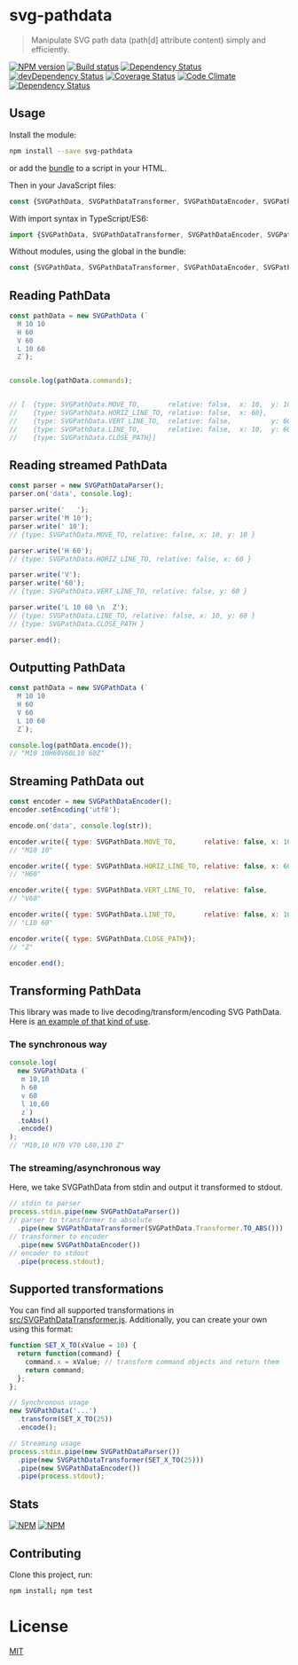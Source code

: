 # svg-pathdata
> Manipulate SVG path data (path[d] attribute content) simply and efficiently.

[![NPM version](https://badge.fury.io/js/svg-pathdata.svg)](https://npmjs.org/package/svg-pathdata)
[![Build status](https://secure.travis-ci.org/nfroidure/svg-pathdata.svg)](https://travis-ci.org/nfroidure/svg-pathdata)
[![Dependency Status](https://david-dm.org/nfroidure/svg-pathdata.svg)](https://david-dm.org/nfroidure/svg-pathdata)
[![devDependency Status](https://david-dm.org/nfroidure/svg-pathdata/dev-status.svg)](https://david-dm.org/nfroidure/svg-pathdata#info=devDependencies)
[![Coverage Status](https://coveralls.io/repos/nfroidure/svg-pathdata/badge.svg?branch=master)](https://coveralls.io/r/nfroidure/svg-pathdata?branch=master)
[![Code Climate](https://codeclimate.com/github/nfroidure/svg-pathdata.svg)](https://codeclimate.com/github/nfroidure/svg-pathdata)
[![Dependency Status](https://dependencyci.com/github/nfroidure/svg-pathdata/badge)](https://dependencyci.com/github/nfroidure/svg-pathdata)

## Usage

Install the module:
```sh
npm install --save svg-pathdata
```
or add the [bundle](https://github.com/nfroidure/svg-pathdata/blob/master/dist/SVGPathData.js) to a script in your HTML.

Then in your JavaScript files:
```js
const {SVGPathData, SVGPathDataTransformer, SVGPathDataEncoder, SVGPathDataParser} = require('svg-pathdata');
```

With import syntax in TypeScript/ES6:
```ts
import {SVGPathData, SVGPathDataTransformer, SVGPathDataEncoder, SVGPathDataParser} from 'svg-pathdata';
```

Without modules, using the global in the bundle:
```js
const {SVGPathData, SVGPathDataTransformer, SVGPathDataEncoder, SVGPathDataParser} = svgpathdata;
```


## Reading PathData
```js
const pathData = new SVGPathData (`
  M 10 10
  H 60
  V 60
  L 10 60
  Z`);


console.log(pathData.commands);


// [  {type: SVGPathData.MOVE_TO,       relative: false,  x: 10,  y: 10},
//    {type: SVGPathData.HORIZ_LINE_TO, relative: false,  x: 60},
//    {type: SVGPathData.VERT_LINE_TO,  relative: false,          y: 60},
//    {type: SVGPathData.LINE_TO,       relative: false,  x: 10,  y: 60},
//    {type: SVGPathData.CLOSE_PATH}]
```

## Reading streamed PathData
```js
const parser = new SVGPathDataParser();
parser.on('data', console.log);

parser.write('   ');
parser.write('M 10');
parser.write(' 10');
// {type: SVGPathData.MOVE_TO, relative: false, x: 10, y: 10 }

parser.write('H 60');
// {type: SVGPathData.HORIZ_LINE_TO, relative: false, x: 60 }

parser.write('V');
parser.write('60');
// {type: SVGPathData.VERT_LINE_TO, relative: false, y: 60 }

parser.write('L 10 60 \n  Z');
// {type: SVGPathData.LINE_TO, relative: false, x: 10, y: 60 }
// {type: SVGPathData.CLOSE_PATH }

parser.end();
```

## Outputting PathData
```js
const pathData = new SVGPathData (`
  M 10 10
  H 60
  V 60
  L 10 60
  Z`);

console.log(pathData.encode());
// "M10 10H60V60L10 60Z"
```


## Streaming PathData out
```js
const encoder = new SVGPathDataEncoder();
encoder.setEncoding('utf8');

encode.on('data', console.log(str));

encoder.write({ type: SVGPathData.MOVE_TO,       relative: false, x: 10, y: 10 });
// "M10 10"

encoder.write({ type: SVGPathData.HORIZ_LINE_TO, relative: false, x: 60 });
// "H60"

encoder.write({ type: SVGPathData.VERT_LINE_TO,  relative: false,        y: 60 });
// "V60"

encoder.write({ type: SVGPathData.LINE_TO,       relative: false, x: 10, y: 60 });
// "L10 60"

encoder.write({ type: SVGPathData.CLOSE_PATH});
// "Z"

encoder.end();
```

## Transforming PathData
This library was made to live decoding/transform/encoding SVG PathData. Here is
 [an example of that kind of use](https://github.com/nfroidure/svgicons2svgfont/blob/aa6df0211419e9d61c417c63bcc353f0cb2ea0c8/src/index.js#L192).

### The synchronous way
```js
console.log(
  new SVGPathData (`
   m 10,10
   h 60
   v 60
   l 10,60
   z`)
  .toAbs()
  .encode()
);
// "M10,10 H70 V70 L80,130 Z"
```

### The streaming/asynchronous way
Here, we take SVGPathData from stdin and output it transformed to stdout.
```js
// stdin to parser
process.stdin.pipe(new SVGPathDataParser())
// parser to transformer to absolute
  .pipe(new SVGPathDataTransformer(SVGPathData.Transformer.TO_ABS()))
// transformer to encoder
  .pipe(new SVGPathDataEncoder())
// encoder to stdout
  .pipe(process.stdout);
```

## Supported transformations
You can find all supported transformations in
 [src/SVGPathDataTransformer.js](https://github.com/nfroidure/SVGPathData/blob/master/src/SVGPathDataTransformer.js#L47).
 Additionally, you can create your own using this format:
```js
function SET_X_TO(xValue = 10) {
  return function(command) {
    command.x = xValue; // transform command objects and return them
    return command;
  };
};

// Synchronous usage
new SVGPathData('...')
  .transform(SET_X_TO(25))
  .encode();

// Streaming usage
process.stdin.pipe(new SVGPathDataParser())
  .pipe(new SVGPathDataTransformer(SET_X_TO(25)))
  .pipe(new SVGPathDataEncoder())
  .pipe(process.stdout);
```


## Stats

[![NPM](https://nodei.co/npm/svg-pathdata.png?downloads=true&stars=true)](https://nodei.co/npm/svg-pathdata/)
[![NPM](https://nodei.co/npm-dl/svg-pathdata.png)](https://nodei.co/npm/svg-pathdata/)

## Contributing
Clone this project, run:
```sh
npm install; npm test
```

# License
[MIT](https://github.com/nfroidure/svg-pathdata/blob/master/LICENSE)
